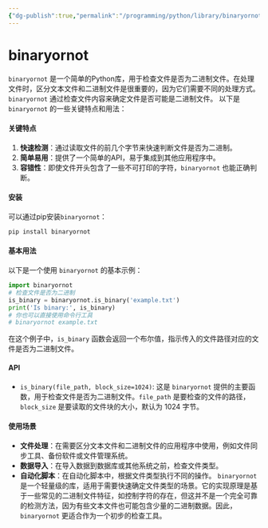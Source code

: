 ```yaml
---
{"dg-publish":true,"permalink":"/programming/python/library/binaryornot/","contentClasses":".content svg {width: 100%; height: auto;}"}
---
```



# binaryornot

`binaryornot` 是一个简单的Python库，用于检查文件是否为二进制文件。在处理文件时，区分文本文件和二进制文件是很重要的，因为它们需要不同的处理方式。`binaryornot` 通过检查文件内容来确定文件是否可能是二进制文件。 以下是 `binaryornot` 的一些关键特点和用法：

#### 关键特点

1. **快速检测**：通过读取文件的前几个字节来快速判断文件是否为二进制。
2. **简单易用**：提供了一个简单的API，易于集成到其他应用程序中。
3. **容错性**：即使文件开头包含了一些不可打印的字符，`binaryornot` 也能正确判断。

#### 安装

可以通过pip安装`binaryornot`：

```bash
pip install binaryornot
```

#### 基本用法

以下是一个使用 `binaryornot` 的基本示例：

```python
import binaryornot
# 检查文件是否为二进制
is_binary = binaryornot.is_binary('example.txt')
print('Is binary:', is_binary)
# 你也可以直接使用命令行工具
# binaryornot example.txt
```

在这个例子中，`is_binary` 函数会返回一个布尔值，指示传入的文件路径对应的文件是否为二进制文件。

#### API

* `is_binary(file_path, block_size=1024)`: 这是 `binaryornot` 提供的主要函数，用于检查文件是否为二进制文件。`file_path` 是要检查的文件的路径，`block_size` 是要读取的文件块的大小，默认为 1024 字节。

#### 使用场景

* **文件处理**：在需要区分文本文件和二进制文件的应用程序中使用，例如文件同步工具、备份软件或文件管理系统。
* **数据导入**：在导入数据到数据库或其他系统之前，检查文件类型。
* **自动化脚本**：在自动化脚本中，根据文件类型执行不同的操作。 `binaryornot` 是一个轻量级的库，适用于需要快速确定文件类型的场景。它的实现原理是基于一些常见的二进制文件特征，如控制字符的存在，但这并不是一个完全可靠的检测方法，因为有些文本文件也可能包含少量的二进制数据。因此，`binaryornot` 更适合作为一个初步的检查工具。
